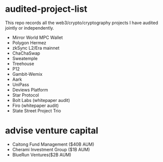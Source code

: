 # audited-project-list

This repo records all the web3/crypto/cryptography projects I have audited jointly or independently. 

- Mirror World MPC Wallet
- Polygon Hermez
- zkSync L2/Era mainnet
- ChaChaSwap
- Sweatemple
- Treehouse
- P12
- Gambit-Wemix
- Aark
- UniPass
- Deviews Platform
- Star Protocol 
- Bolt Labs (whitepaper audit)
- Firo (whitepaper audit)
- State Street Project Trio

# advise venture capital
- Caitong Fund Management ($40B AUM)
- Cherami Investment Group ($1B AUM)
- BlueRun Ventures($2B AUM)
